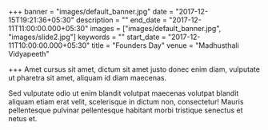 +++
banner = "images/default_banner.jpg"
date = "2017-12-15T19:21:36+05:30"
description = ""
end_date = "2017-12-11T11:00:00.000+05:30"
images = ["images/default_banner.jpg", "images/slide2.jpg"]
keywords = ""
start_date = "2017-12-11T10:00:00.000+05:30"
title = "Founders Day"
venue = "Madhusthali Vidyapeeth"

+++
Amet cursus sit amet, dictum sit amet justo donec enim diam, vulputate ut pharetra sit amet, aliquam id diam maecenas.

Sed vulputate odio ut enim blandit volutpat maecenas volutpat blandit aliquam etiam erat velit, scelerisque in dictum non, consectetur! Mauris pellentesque pulvinar pellentesque habitant morbi tristique senectus et netus et.
